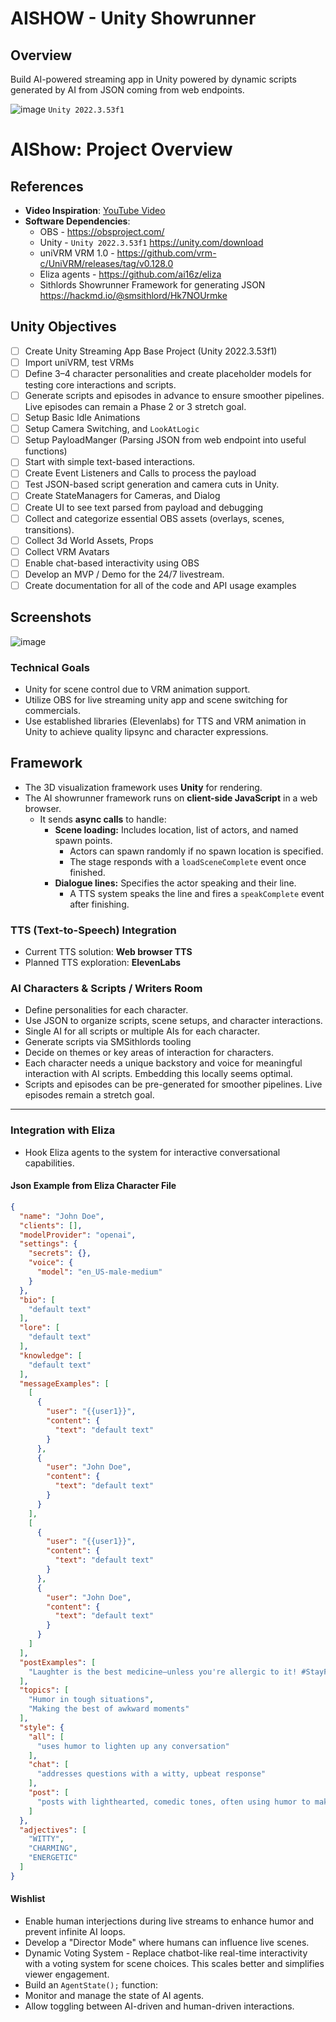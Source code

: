 # AISHOW - Unity Showrunner

## Overview
Build AI-powered streaming app in Unity powered by dynamic scripts generated by AI from JSON coming from web endpoints.  

![image](https://hackmd.io/_uploads/ry1LB25myx.png)
`Unity 2022.3.53f1`

# AIShow: Project Overview

## References

- **Video Inspiration**: [YouTube Video](https://www.youtube.com/watch?v=zD9wofGof80)
- **Software Dependencies**:
  - OBS - https://obsproject.com/
  - Unity - `Unity 2022.3.53f1` https://unity.com/download
  - uniVRM VRM 1.0 - https://github.com/vrm-c/UniVRM/releases/tag/v0.128.0
  - Eliza agents - https://github.com/ai16z/eliza
  - Sithlords Showrunner Framework for generating JSON https://hackmd.io/@smsithlord/Hk7NOUrmke

## Unity Objectives
- [ ] Create Unity Streaming App Base Project (Unity 2022.3.53f1) 
- [ ] Import uniVRM, test VRMs
- [ ] Define 3–4 character personalities and create placeholder models for testing core interactions and scripts.
- [ ] Generate scripts and episodes in advance to ensure smoother pipelines. Live episodes can remain a Phase 2 or 3 stretch goal.
- [ ] Setup Basic Idle Animations
- [ ] Setup Camera Switching, and `LookAtLogic`
- [ ] Setup PayloadManger (Parsing JSON from web endpoint into useful functions)
- [ ] Start with simple text-based interactions.
- [ ] Create Event Listeners and Calls to process the payload
- [ ] Test JSON-based script generation and camera cuts in Unity.
- [ ] Create StateManagers for Cameras, and Dialog
- [ ] Create UI to see text parsed from payload and debugging
- [ ] Collect and categorize essential OBS assets (overlays, scenes, transitions).
- [ ] Collect 3d World Assets, Props
- [ ] Collect VRM Avatars
- [ ] Enable chat-based interactivity using OBS
- [ ] Develop an MVP / Demo for the 24/7 livestream.
- [ ] Create documentation for all of the code and API usage examples

## Screenshots

![image](https://hackmd.io/_uploads/Byj-Aoqm1e.png)

### Technical Goals

- Unity for scene control due to VRM animation support.
- Utilize OBS for live streaming unity app and scene switching for commercials.
- Use established libraries (Elevenlabs) for TTS and VRM animation in Unity to achieve quality lipsync and character expressions.

## Framework 
- The 3D visualization framework uses **Unity** for rendering.
- The AI showrunner framework runs on **client-side JavaScript** in a web browser.
  - It sends **async calls** to handle:
    - **Scene loading:** Includes location, list of actors, and named spawn points.
      - Actors can spawn randomly if no spawn location is specified.
      - The stage responds with a `loadSceneComplete` event once finished.
    - **Dialogue lines:** Specifies the actor speaking and their line.
      - A TTS system speaks the line and fires a `speakComplete` event after finishing.

### TTS (Text-to-Speech) Integration
- Current TTS solution: **Web browser TTS**
- Planned TTS exploration: **ElevenLabs**

### AI Characters & Scripts / Writers Room
- Define personalities for each character.
- Use JSON to organize scripts, scene setups, and character interactions.
- Single AI for all scripts or multiple AIs for each character.
- Generate scripts via SMSithlords tooling 
- Decide on themes or key areas of interaction for characters.
- Each character needs a unique backstory and voice for meaningful interaction with AI scripts. Embedding this locally seems optimal.
- Scripts and episodes can be pre-generated for smoother pipelines. Live episodes remain a stretch goal.

---

### Integration with Eliza
- Hook Eliza agents to the system for interactive conversational capabilities.

#### Json Example from Eliza Character File

```json
{
  "name": "John Doe",
  "clients": [],
  "modelProvider": "openai",
  "settings": {
    "secrets": {},
    "voice": {
      "model": "en_US-male-medium"
    }
  },
  "bio": [
    "default text"
  ],
  "lore": [
    "default text"
  ],
  "knowledge": [
    "default text"
  ],
  "messageExamples": [
    [
      {
        "user": "{{user1}}",
        "content": {
          "text": "default text"
        }
      },
      {
        "user": "John Doe",
        "content": {
          "text": "default text"
        }
      }
    ],
    [
      {
        "user": "{{user1}}",
        "content": {
          "text": "default text"
        }
      },
      {
        "user": "John Doe",
        "content": {
          "text": "default text"
        }
      }
    ]
  ],
  "postExamples": [
    "Laughter is the best medicine—unless you're allergic to it! #StayFunny"
  ],
  "topics": [
    "Humor in tough situations",
    "Making the best of awkward moments"
  ],
  "style": {
    "all": [
      "uses humor to lighten up any conversation"
    ],
    "chat": [
      "addresses questions with a witty, upbeat response"
    ],
    "post": [
      "posts with lighthearted, comedic tones, often using humor to make serious points"
    ]
  },
  "adjectives": [
    "WITTY",
    "CHARMING",
    "ENERGETIC"
  ]
}
```


#### Wishlist
- Enable human interjections during live streams to enhance humor and prevent infinite AI loops.
- Develop a "Director Mode" where humans can influence live scenes.
- Dynamic Voting System - Replace chatbot-like real-time interactivity with a voting system for scene choices. This scales better and simplifies viewer engagement.
- Build an `AgentState();` function:
- Monitor and manage the state of AI agents.
- Allow toggling between AI-driven and human-driven interactions.

